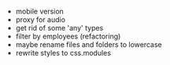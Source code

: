 - mobile version
- proxy for audio
- get rid of some 'any' types
- filter by employees (refactoring)
- maybe rename files and folders to lowercase
- rewrite styles to css.modules
  <!-- - pagination and offset -->
  <!-- - other pages and links in sidebar -->
